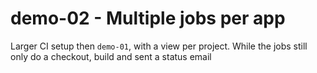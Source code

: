 demo-02 - Multiple jobs per app
===============================

Larger CI setup then `demo-01`, with a view per project. While the jobs still only do a checkout, build and sent a status email
